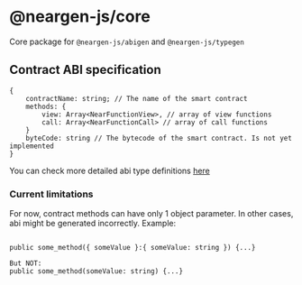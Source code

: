 # @neargen-js/core

Core package for ```@neargen-js/abigen``` and ```@neargen-js/typegen```

## Contract ABI specification

```
{
    contractName: string; // The name of the smart contract
    methods: { 
        view: Array<NearFunctionView>, // array of view functions
        call: Array<NearFunctionCall> // array of call functions
    }
    byteCode: string // The bytecode of the smart contract. Is not yet implemented
}   
```

You can check more detailed abi type definitions [here](../core/src/lib/abi/index.ts)

### Current limitations

For now, contract methods can have only 1 object parameter. In other cases, abi might be generated incorrectly. Example: 
```

public some_method({ someValue }:{ someValue: string }) {...}

But NOT: 
public some_method(someValue: string) {...}

```